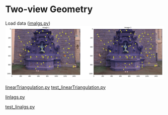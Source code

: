 # Two-view Geometry


Load data ([imalgs.py](https://github.com/teruyuki-yamasaki/VAMR/blob/main/exercise06/code/imalgs.py))
<img src="https://github.com/teruyuki-yamasaki/VAMR/blob/main/exercise06/results/matches.png"/>

[linearTriangulation.py](https://github.com/teruyuki-yamasaki/VAMR/blob/main/exercise06/code/linearTriangulation.py)
[test_linearTriangulation.py](https://github.com/teruyuki-yamasaki/VAMR/blob/main/exercise06/code/test_linearTriangulation.py)

[linlags.py](https://github.com/teruyuki-yamasaki/VAMR/blob/main/exercise06/code/linalgs.py)

[test_linalgs.py](https://github.com/teruyuki-yamasaki/VAMR/blob/main/exercise06/code/test_linalgs.py)
